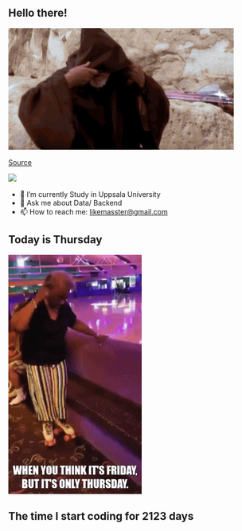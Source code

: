 ## Hello there!
![](gifs/start_wars/Obi_Wan_Kenobi_Hello_GIF_by_Star_Wars.gif)

[Source](https://giphy.com/gifs/starwars-star-wars-episode-3-3o84sCE6KjEPpXDV04)

![](https://komarev.com/ghpvc/?username=FANJIYU0825)
- 🔭 I’m currently Study in Uppsala University
- 💬 Ask me about Data/ Backend
- 📫 How to reach me: likemasster@gmail.com
## Today is Thursday

![](gifs/day_of_week/Thursday.gif)
## The time I start coding for 2123 days
